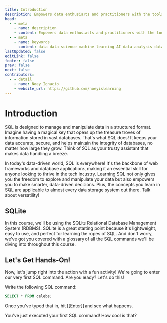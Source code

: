 ```yaml
---
title: Introduction
description: Empowers data enthusiasts and practitioners with the tools and knowledge to unlock the potential of data.
head:
  - - meta
    - name: description
    - content: Empowers data enthusiasts and practitioners with the tools and knowledge to unlock the potential of data.
  - - meta
    - name: keywords
      content: data data science machine learning AI data analysis data-driven data enthusiasts data practitioners
lastUpdated: false
editLink: false
footer: false
prev: false
next: false
contributors:
  - - detail
    - name: Noey Ignacio
    - website_url: https://github.com/noeyislearning
---
```


# Introduction

SQL is designed to manage and manipulate data in a structured format. Imagine having a magical key that opens up the treasure troves of information stored in vast databases. That's what SQL does! It keeps your data accurate, secure, and helps maintain the integrity of databases, no matter how large they grow. Think of SQL as your trusty assistant that makes data handling a breeze.

In today's data-driven world, SQL is everywhere! It's the backbone of web frameworks and database applications, making it an essential skill for anyone looking to thrive in the tech industry. Learning SQL not only gives you the freedom to explore and manipulate your data but also empowers you to make smarter, data-driven decisions. Plus, the concepts you learn in SQL are applicable to almost every data storage system out there. Talk about versatility!

## SQLite

In this course, we'll be using the SQLite Relational Database Management System (RDBMS). SQLite is a great starting point because it's lightweight, easy to use, and perfect for learning the ropes of SQL. And don't worry, we’ve got you covered with a glossary of all the SQL commands we'll be diving into throughout this course.

## Let's Get Hands-On!

Now, let's jump right into the action with a fun activity! We're going to enter our very first SQL command. Are you ready? Let's do this!

Write the following SQL command:

```sql :line-numbers
SELECT * FROM celebs;
```

Once you've typed that in, hit [[Enter]] and see what happens.

<!--@include: ./_includes/tables/query-results-from-rdb.md-->

You've just executed your first SQL command! How cool is that?
